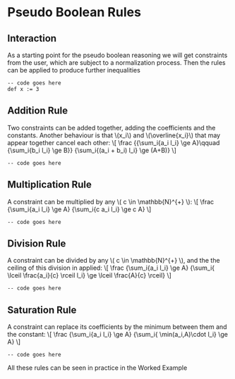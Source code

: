 Pseudo Boolean Rules
============

Interaction
-----------------------------

As a starting point for the pseudo boolean reasoning we will get constraints from the user, which are subject to a normalization process. Then the rules can be applied to produce further inequalities

```lean
-- code goes here
def x := 3
```


Addition Rule
-----------------------------
Two constraints can be added together, adding the coefficients and the constants. Another behaviour is that \\(x_i\\) and \\(\overline{x_i}\\) that may appear together cancel each other:
\\[ \frac
    {{\sum_i{a_i l_i} \ge A}\qquad {\sum_i{b_i l_i} \ge B}}
    {\sum_i{(a_i + b_i) l_i} \ge (A+B)}
\\]

```lean
-- code goes here
```

Multiplication Rule
-----------------------------
A constraint can be multiplied by any \\( c \in \mathbb{N}^{+} \\):
\\[ \frac
    {\sum_i{a_i l_i} \ge A}
    {\sum_i{c a_i l_i} \ge c A}
\\]

```lean
-- code goes here
```

Division Rule
-----------------------------
A constraint can be divided by any \\( c \in \mathbb{N}^{+} \\), and the the ceiling of this division in applied:
\\[ \frac
    {\sum_i{a_i l_i} \ge A}
    {\sum_i{ \lceil \frac{a_i}{c} \rceil l_i} \ge \lceil \frac{A}{c} \rceil}
\\]

```lean
-- code goes here
```

Saturation Rule
-----------------------------
A constraint can replace its coefficients by the minimum between them and the constant:
\\[ \frac
    {\sum_i{a_i l_i} \ge A}
    {\sum_i{ \min(a_i,A)\cdot l_i} \ge A}
\\]

```lean
-- code goes here
```

All these rules can be seen in practice in the Worked Example